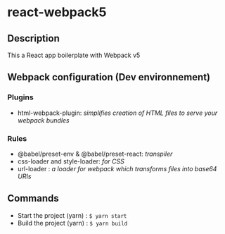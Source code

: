 # react-webpack5

## Description

This a React app boilerplate with Webpack v5

## Webpack configuration (Dev environnement)

### Plugins

- html-webpack-plugin: _simplifies creation of HTML files to serve your webpack bundles_

### Rules

- @babel/preset-env & @babel/preset-react: _transpiler_
- css-loader and style-loader: _for CSS_
- url-loader : _a loader for webpack which transforms files into base64 URIs_

## Commands

- Start the project (yarn) : `$ yarn start`
- Build the project (yarn) : `$ yarn build`
